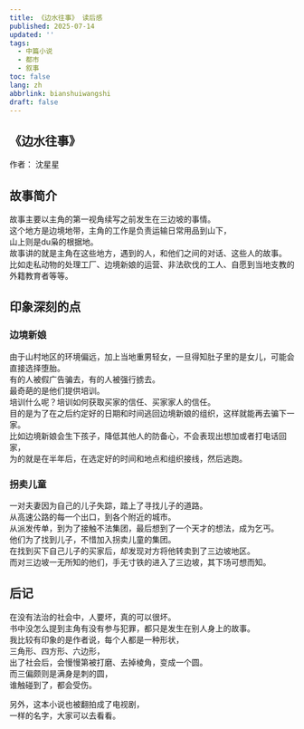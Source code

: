 ```yaml
---
title: 《边水往事》 读后感
published: 2025-07-14
updated: ''
tags:
  - 中篇小说
  - 都市
  - 叙事
toc: false
lang: zh
abbrlink: bianshuiwangshi
draft: false
---
```


## 《边水往事》
作者： 沈星星 


## 故事简介
故事主要以主角的第一视角续写之前发生在三边坡的事情。  
这个地方是边境地带，主角的工作是负责运输日常用品到山下，  
山上则是du枭的根据地。  
故事讲的就是主角在这些地方，遇到的人，和他们之间的对话、这些人的故事。  
比如走私动物的处理工厂、边境新娘的运营、非法砍伐的工人、自愿到当地支教的外籍教育者等等。  

## 印象深刻的点
### 边境新娘
由于山村地区的环境偏远，加上当地重男轻女，一旦得知肚子里的是女儿，可能会直接选择堕胎。  
有的人被假广告骗去，有的人被强行掳去。  
最奇葩的是他们提供培训。  
培训什么呢？培训如何获取买家的信任、买家家人的信任。  
目的是为了在之后约定好的日期和时间逃回边境新娘的组织，这样就能再去骗下一家。  
比如边境新娘会生下孩子，降低其他人的防备心，不会表现出想加或者打电话回家，  
为的就是在半年后，在选定好的时间和地点和组织接线，然后逃跑。  

### 拐卖儿童
一对夫妻因为自己的儿子失踪，踏上了寻找儿子的道路。  
从高速公路的每一个出口，到各个附近的城市。  
从派发传单，到为了接触不法集团，最后想到了一个天才的想法，成为乞丐。  
他们为了找到儿子，不惜加入拐卖儿童的集团。  
在找到买下自己儿子的买家后，却发现对方将他转卖到了三边坡地区。  
而对三边坡一无所知的他们，手无寸铁的进入了三边坡，其下场可想而知。  



## 后记
在没有法治的社会中，人要坏，真的可以很坏。  
书中没怎么提到主角有没有参与犯罪，都只是发生在别人身上的故事。  
我比较有印象的是作者说，每个人都是一种形状，  
三角形、四方形、六边形，  
出了社会后，会慢慢第被打磨、去掉棱角，变成一个圆。  
而三偏颇则是满身是刺的圆，  
谁触碰到了，都会受伤。  

另外，这本小说也被翻拍成了电视剧，  
一样的名字，大家可以去看看。  
